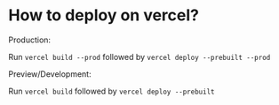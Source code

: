 # How to deploy on vercel?

Production:

Run `vercel build --prod` followed by `vercel deploy --prebuilt --prod`

Preview/Development:

Run `vercel build` followed by `vercel deploy --prebuilt`
